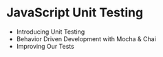 # JavaScript Unit Testing
- Introducing Unit Testing
- Behavior Driven Development with Mocha & Chai
- Improving Our Tests
